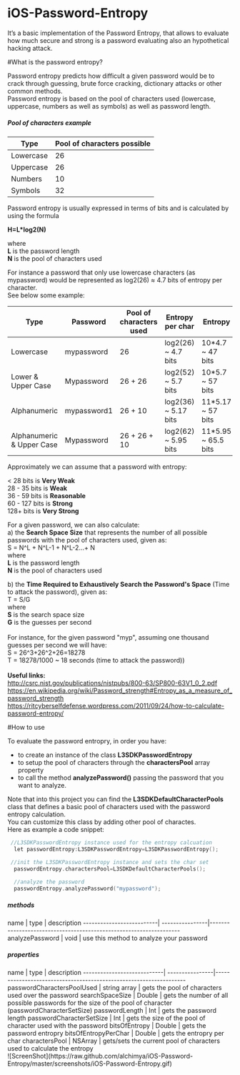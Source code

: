# iOS-Password-Entropy
It’s a basic implementation of the Password Entropy, that allows to evaluate how much secure and strong is a password evaluating also an hypothetical hacking attack.

#What is the password entropy?

Password entropy predicts how difficult a given password would be to crack through guessing, brute force cracking, dictionary attacks or other common methods.
<br/>
Password entropy is based on the  pool of characters used  (lowercase, uppercase, numbers as well as symbols) as well as password length. 

<h5>Pool of characters example</h5>

Type                      | Pool of characters possible 
--------------------------|-------------------------------------------------------------------------------------
Lowercase                 | 26            
Uppercase                 | 26     
Numbers                   | 10
Symbols                   | 32     

Password entropy is usually expressed in terms of bits and is calculated by using the formula 

<b>H=L*log2(N)</b> 

where
<br/>
<b>L</b> is the password length
<br/>
<b>N</b> is the pool of characters used

For instance a password that only use lowercase characters (as mypassword) would be represented as log2(26) ≈ 4.7 bits of entropy per character.
<br/>
See below some example:

Type                       | Password      | Pool of characters used | Entropy per char     | Entropy
---------------------------|---------------|-------------------------|----------------------|------------------
Lowercase                  | mypassword    | 26                      | log2(26) ~ 4.7 bits  | 10*4.7 ~ 47 bits
Lower & Upper Case         | Mypassword    | 26 + 26                 | log2(52) ~ 5.7 bits  | 10*5.7 ~ 57 bits
Alphanumeric               | mypassword1   | 26 + 10                 | log2(36) ~ 5.17 bits | 11*5.17 ~ 57 bits
Alphanumeric & Upper Case  | Mypassword    | 26 + 26 + 10            | log2(62) ~ 5.95 bits | 11*5.95 ~ 65.5 bits

Approximately we can assume that a password with entropy:

< 28 bits is <b>Very Weak</b>
<br/>
28 - 35 bits is <b>Weak</b>
<br/>
36 - 59 bits is <b>Reasonable</b>
<br/>
60 - 127 bits is <b>Strong</b>
<br/>
128+ bits is <b>Very Strong</b>
<br/>

For a given password, we can also calculate:
<br/>
a) the <b>Search Space Size</b> that represents the number of all possible passwords with the pool of characters used, given as:
<br/>
S = N^L + N^L-1 + N^L-2...+ N
<br/>
where
<br/>
<b>L</b> is the password length
<br/>
<b>N</b> is the pool of characters used
<br/>

b) the <b>Time Required to Exhaustively Search the Password's Space</b> (Time to attack the password), given as: 
<br/>
T = S/G
<br/>
where
<br/>
<b>S</b> is the search space size
<br/>
<b>G</b> is the guesses per second
<br/>
<br/>
For instance, for the given password "myp", assuming one thousand guesses per second we will have:
<br/>
S = 26^3+26^2+26=18278
<br/>
T = 18278/1000 ~ 18 seconds (time to attack the password))
<br/>
<br/>
<b>Useful links:</b>
<br/>
http://csrc.nist.gov/publications/nistpubs/800-63/SP800-63V1_0_2.pdf
<br/>
https://en.wikipedia.org/wiki/Password_strength#Entropy_as_a_measure_of_password_strength
<br/>
https://ritcyberselfdefense.wordpress.com/2011/09/24/how-to-calculate-password-entropy/
<br/>

#How to use

To evaluate the password entropry, in order you have:
- to create an instance of the class <b>L3SDKPasswordEntropy</b> 
- to setup the pool of characters through the <b>charactersPool</b> array property
- to call the method <b>analyzePassword()</b> passing the password that you want to analyze.

Note that into this project you can find the <b>L3SDKDefaultCharacterPools</b> class that defines a basic pool of characters used with the password entropy calculation.
<br/>
You can customize this class by adding other pool of charactes.
<br/>
Here as example a code snippet:

```objectivec
 //L3SDKPasswordEntropy instance used for the entropy calcuation
  let passwordEntropy:L3SDKPasswordEntropy=L3SDKPasswordEntropy();

 //init the L3SDKPasswordEntropy instance and sets the char set
  passwordEntropy.charactersPool=L3SDKDefaultCharacterPools();
  
  //analyze the password
  passwordEntropy.analyzePassword("mypassword");

```


<h5>methods</h5>
  name                    |     type        |   description    
--------------------------| ----------------|-------------------------------------------------------------------
analyzePassword        		| void            | use this method to analyze your password


<h5>properties</h5>
  name                      |     type        |   description    
----------------------------| ----------------|-------------------------------------------------------------------
passwordCharactersPoolUsed  | string array    | gets the pool of characters used over the password
searchSpaceSize             | Double          | gets the number of all possible passwords for the size of the pool of character (passwordCharacterSetSize)
passwordLength              | Int             | gets the password length
passwordCharacterSetSize    | Int             | gets the size of the pool of character used with the password
bitsOfEntropy               | Double          | gets the password entropry
bitsOfEntropyPerChar        | Double          | gets the entropry per char
charactersPool              | NSArray         | gets/sets the current pool of characters used to calculate the entropy


<br/>
![ScreenShot](https://raw.github.com/alchimya/iOS-Password-Entropy/master/screenshots/iOS-Password-Entropy.gif)

